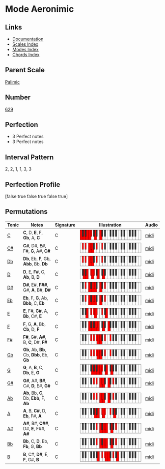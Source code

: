 # Mode Aeronimic

## Links

- [Documentation](index.md)
- [Scales Index](Scales.md)
- [Modes Index](Modes.md)
- [Chords Index](Chords.md)

## Parent Scale

[Palimic](ScalePalimic.md)

## Number

[629](https://ianring.com/musictheory/scales/629)

## Perfection

- 3 Perfect notes
- 3 Perfect notes

## Interval Pattern

2, 2, 1, 1, 3, 3

## Perfection Profile

[false true false true false true]

## Permutations

| Tonic | Notes | Signature | Illustration | Audio |
|-------|-------|-----------|--------------|-------|
| [C](ModeCNaturalAeronimic.md) | **C**, D, **E**, F, **Gb**, A, **C** | C | ![CNaturalAeronimic](ModeCNaturalAeronimic.png) | [midi](https://github.com/edipermadi/music/blob/main/docs/ModeCNaturalAeronimic.mid?raw=true) |
| [C#](ModeCSharpAeronimic.md) | **C#**, D#, **E#**, F#, **G**, A#, **C#** | C | ![CSharpAeronimic](ModeCSharpAeronimic.png) | [midi](https://github.com/edipermadi/music/blob/main/docs/ModeCSharpAeronimic.mid?raw=true) |
| [Db](ModeDFlatAeronimic.md) | **Db**, Eb, **F**, Gb, **Abb**, Bb, **Db** | C | ![DFlatAeronimic](ModeDFlatAeronimic.png) | [midi](https://github.com/edipermadi/music/blob/main/docs/ModeDFlatAeronimic.mid?raw=true) |
| [D](ModeDNaturalAeronimic.md) | **D**, E, **F#**, G, **Ab**, B, **D** | C | ![DNaturalAeronimic](ModeDNaturalAeronimic.png) | [midi](https://github.com/edipermadi/music/blob/main/docs/ModeDNaturalAeronimic.mid?raw=true) |
| [D#](ModeDSharpAeronimic.md) | **D#**, E#, **F##**, G#, **A**, B#, **D#** | C | ![DSharpAeronimic](ModeDSharpAeronimic.png) | [midi](https://github.com/edipermadi/music/blob/main/docs/ModeDSharpAeronimic.mid?raw=true) |
| [Eb](ModeEFlatAeronimic.md) | **Eb**, F, **G**, Ab, **Bbb**, C, **Eb** | C | ![EFlatAeronimic](ModeEFlatAeronimic.png) | [midi](https://github.com/edipermadi/music/blob/main/docs/ModeEFlatAeronimic.mid?raw=true) |
| [E](ModeENaturalAeronimic.md) | **E**, F#, **G#**, A, **Bb**, C#, **E** | C | ![ENaturalAeronimic](ModeENaturalAeronimic.png) | [midi](https://github.com/edipermadi/music/blob/main/docs/ModeENaturalAeronimic.mid?raw=true) |
| [F](ModeFNaturalAeronimic.md) | **F**, G, **A**, Bb, **Cb**, D, **F** | C | ![FNaturalAeronimic](ModeFNaturalAeronimic.png) | [midi](https://github.com/edipermadi/music/blob/main/docs/ModeFNaturalAeronimic.mid?raw=true) |
| [F#](ModeFSharpAeronimic.md) | **F#**, G#, **A#**, B, **C**, D#, **F#** | C | ![FSharpAeronimic](ModeFSharpAeronimic.png) | [midi](https://github.com/edipermadi/music/blob/main/docs/ModeFSharpAeronimic.mid?raw=true) |
| [Gb](ModeGFlatAeronimic.md) | **Gb**, Ab, **Bb**, Cb, **Dbb**, Eb, **Gb** | C | ![GFlatAeronimic](ModeGFlatAeronimic.png) | [midi](https://github.com/edipermadi/music/blob/main/docs/ModeGFlatAeronimic.mid?raw=true) |
| [G](ModeGNaturalAeronimic.md) | **G**, A, **B**, C, **Db**, E, **G** | C | ![GNaturalAeronimic](ModeGNaturalAeronimic.png) | [midi](https://github.com/edipermadi/music/blob/main/docs/ModeGNaturalAeronimic.mid?raw=true) |
| [G#](ModeGSharpAeronimic.md) | **G#**, A#, **B#**, C#, **D**, E#, **G#** | C | ![GSharpAeronimic](ModeGSharpAeronimic.png) | [midi](https://github.com/edipermadi/music/blob/main/docs/ModeGSharpAeronimic.mid?raw=true) |
| [Ab](ModeAFlatAeronimic.md) | **Ab**, Bb, **C**, Db, **Ebb**, F, **Ab** | C | ![AFlatAeronimic](ModeAFlatAeronimic.png) | [midi](https://github.com/edipermadi/music/blob/main/docs/ModeAFlatAeronimic.mid?raw=true) |
| [A](ModeANaturalAeronimic.md) | **A**, B, **C#**, D, **Eb**, F#, **A** | C | ![ANaturalAeronimic](ModeANaturalAeronimic.png) | [midi](https://github.com/edipermadi/music/blob/main/docs/ModeANaturalAeronimic.mid?raw=true) |
| [A#](ModeASharpAeronimic.md) | **A#**, B#, **C##**, D#, **E**, F##, **A#** | C | ![ASharpAeronimic](ModeASharpAeronimic.png) | [midi](https://github.com/edipermadi/music/blob/main/docs/ModeASharpAeronimic.mid?raw=true) |
| [Bb](ModeBFlatAeronimic.md) | **Bb**, C, **D**, Eb, **Fb**, G, **Bb** | C | ![BFlatAeronimic](ModeBFlatAeronimic.png) | [midi](https://github.com/edipermadi/music/blob/main/docs/ModeBFlatAeronimic.mid?raw=true) |
| [B](ModeBNaturalAeronimic.md) | **B**, C#, **D#**, E, **F**, G#, **B** | C | ![BNaturalAeronimic](ModeBNaturalAeronimic.png) | [midi](https://github.com/edipermadi/music/blob/main/docs/ModeBNaturalAeronimic.mid?raw=true) |
